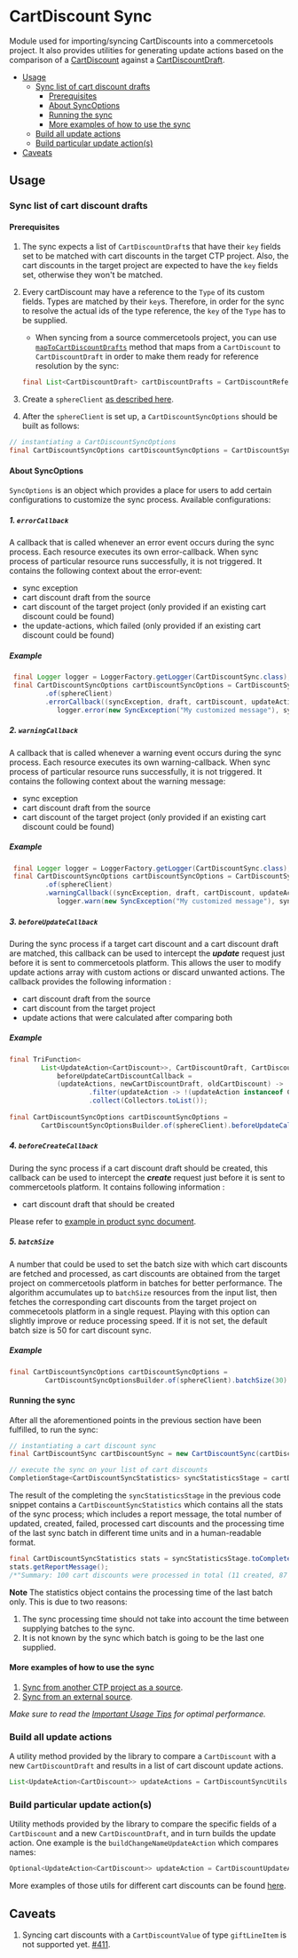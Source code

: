 # CartDiscount Sync

Module used for importing/syncing CartDiscounts into a commercetools project. 
It also provides utilities for generating update actions based on the comparison of a [CartDiscount](https://docs.commercetools.com/http-api-projects-cartDiscounts#cartdiscount) 
against a [CartDiscountDraft](https://docs.commercetools.com/http-api-projects-cartDiscounts#cartdiscountdraft).

<!-- START doctoc generated TOC please keep comment here to allow auto update -->
<!-- DON'T EDIT THIS SECTION, INSTEAD RE-RUN doctoc TO UPDATE -->


- [Usage](#usage)
  - [Sync list of cart discount drafts](#sync-list-of-cart-discount-drafts)
    - [Prerequisites](#prerequisites)
    - [About SyncOptions](#about-syncoptions)
    - [Running the sync](#running-the-sync)
    - [More examples of how to use the sync](#more-examples-of-how-to-use-the-sync)
  - [Build all update actions](#build-all-update-actions)
  - [Build particular update action(s)](#build-particular-update-actions)
- [Caveats](#caveats)

<!-- END doctoc generated TOC please keep comment here to allow auto update -->

## Usage
        
### Sync list of cart discount drafts

#### Prerequisites
1. The sync expects a list of `CartDiscountDraft`s that have their `key` fields set to be matched with
cart discounts in the target CTP project. Also, the cart discounts in the target project are expected to have the `key`
fields set, otherwise they won't be matched.

2. Every cartDiscount may have a reference to the `Type` of its custom fields. 
Types are matched by their `key`s. Therefore, in order for the sync to resolve the 
actual ids of the type reference, the `key` of the `Type` has to be supplied.

   - When syncing from a source commercetools project, you can use [`mapToCartDiscountDrafts`](https://commercetools.github.io/commercetools-sync-java/v/2.2.1/com/commercetools/sync/cartdiscounts/utils/CartDiscountReferenceResolutionUtils.html#mapToCartDiscountDrafts-java.util.List-)
    method that maps from a `CartDiscount` to `CartDiscountDraft` in order to make them ready for reference resolution by the sync:

    ````java
    final List<CartDiscountDraft> cartDiscountDrafts = CartDiscountReferenceResolutionUtils.mapToCartDiscountDrafts(cartDiscounts);
    ````

3. Create a `sphereClient` [as described here](IMPORTANT_USAGE_TIPS.md#sphereclient-creation).

4. After the `sphereClient` is set up, a `CartDiscountSyncOptions` should be built as follows:
````java
// instantiating a CartDiscountSyncOptions
final CartDiscountSyncOptions cartDiscountSyncOptions = CartDiscountSyncOptionsBuilder.of(sphereClient).build();
````

#### About SyncOptions
`SyncOptions` is an object which provides a place for users to add certain configurations to customize the sync process.
Available configurations:

##### 1. `errorCallback`
A callback that is called whenever an error event occurs during the sync process. Each resource executes its own 
error-callback. When sync process of particular resource runs successfully, it is not triggered. It contains the 
following context about the error-event:

* sync exception
* cart discount draft from the source
* cart discount of the target project (only provided if an existing cart discount could be found)
* the update-actions, which failed (only provided if an existing cart discount could be found)

##### Example 
````java
 final Logger logger = LoggerFactory.getLogger(CartDiscountSync.class);
 final CartDiscountSyncOptions cartDiscountSyncOptions = CartDiscountSyncOptionsBuilder
         .of(sphereClient)
         .errorCallback((syncException, draft, cartDiscount, updateActions) -> 
            logger.error(new SyncException("My customized message"), syncException)).build();
````
    
##### 2. `warningCallback`
A callback that is called whenever a warning event occurs during the sync process. Each resource executes its own 
warning-callback. When sync process of particular resource runs successfully, it is not triggered. It contains the 
following context about the warning message:

* sync exception
* cart discount draft from the source 
* cart discount of the target project (only provided if an existing cart discount could be found)

##### Example 
````java
 final Logger logger = LoggerFactory.getLogger(CartDiscountSync.class);
 final CartDiscountSyncOptions cartDiscountSyncOptions = CartDiscountSyncOptionsBuilder
         .of(sphereClient)
         .warningCallback((syncException, draft, cartDiscount, updateActions) -> 
            logger.warn(new SyncException("My customized message"), syncException)).build();
````

##### 3. `beforeUpdateCallback`
During the sync process if a target cart discount and a cart discount draft are matched, this callback can be used to 
intercept the **_update_** request just before it is sent to commercetools platform. This allows the user to modify 
update actions array with custom actions or discard unwanted actions. The callback provides the following information :
 
 * cart discount draft from the source
 * cart discount from the target project
 * update actions that were calculated after comparing both

##### Example
````java
final TriFunction<
        List<UpdateAction<CartDiscount>>, CartDiscountDraft, CartDiscount, List<UpdateAction<CartDiscount>>> 
            beforeUpdateCartDiscountCallback =
            (updateActions, newCartDiscountDraft, oldCartDiscount) ->  updateActions.stream()
                    .filter(updateAction -> !(updateAction instanceof ChangeCartPredicate))
                    .collect(Collectors.toList());
                        
final CartDiscountSyncOptions cartDiscountSyncOptions = 
        CartDiscountSyncOptionsBuilder.of(sphereClient).beforeUpdateCallback(beforeUpdateCartDiscountCallback).build();
````

##### 4. `beforeCreateCallback`
During the sync process if a cart discount draft should be created, this callback can be used to intercept 
the **_create_** request just before it is sent to commercetools platform.  It contains following information : 

 * cart discount draft that should be created
 
Please refer to [example in product sync document](PRODUCT_SYNC.md#example-set-publish-stage-if-category-references-of-given-product-draft-exists).

##### 5. `batchSize`
A number that could be used to set the batch size with which cart discounts are fetched and processed,
as cart discounts are obtained from the target project on commercetools platform in batches for better performance. The 
algorithm accumulates up to `batchSize` resources from the input list, then fetches the corresponding cart discounts 
from the target project on commecetools platform in a single request. Playing with this option can slightly improve or 
reduce processing speed. If it is not set, the default batch size is 50 for cart discount sync.
##### Example
````java                         
final CartDiscountSyncOptions cartDiscountSyncOptions = 
         CartDiscountSyncOptionsBuilder.of(sphereClient).batchSize(30).build();
````

#### Running the sync
After all the aforementioned points in the previous section have been fulfilled, to run the sync:
````java
// instantiating a cart discount sync
final CartDiscountSync cartDiscountSync = new CartDiscountSync(cartDiscountSyncOptions);

// execute the sync on your list of cart discounts
CompletionStage<CartDiscountSyncStatistics> syncStatisticsStage = cartDiscountSync.sync(cartDiscountDrafts);
````
The result of the completing the `syncStatisticsStage` in the previous code snippet contains a `CartDiscountSyncStatistics`
which contains all the stats of the sync process; which includes a report message, the total number of updated, created,
failed, processed cart discounts and the processing time of the last sync batch in different time units and in a
human-readable format.

````java
final CartDiscountSyncStatistics stats = syncStatisticsStage.toCompletebleFuture().join();
stats.getReportMessage();
/*"Summary: 100 cart discounts were processed in total (11 created, 87 updated, 2 failed to sync)."*/
````

__Note__ The statistics object contains the processing time of the last batch only. This is due to two reasons:

 1. The sync processing time should not take into account the time between supplying batches to the sync.
 2. It is not known by the sync which batch is going to be the last one supplied.

 
#### More examples of how to use the sync
 
 1. [Sync from another CTP project as a source](https://github.com/commercetools/commercetools-sync-java/tree/master/src/integration-test/java/com/commercetools/sync/integration/ctpprojectsource/cartDiscounts/CartDiscountSyncIT.java).
 2. [Sync from an external source](https://github.com/commercetools/commercetools-sync-java/tree/master/src/integration-test/java/com/commercetools/sync/integration/externalsource/cartDiscounts/CartDiscountSyncIT.java).

*Make sure to read the [Important Usage Tips](IMPORTANT_USAGE_TIPS.md) for optimal performance.*

### Build all update actions

A utility method provided by the library to compare a `CartDiscount` with a new `CartDiscountDraft` and results in a list of cart discount update actions.
```java
List<UpdateAction<CartDiscount>> updateActions = CartDiscountSyncUtils.buildActions(cartDiscount, cartDiscountDraft, cartDiscountSyncOptions);
```

### Build particular update action(s)

Utility methods provided by the library to compare the specific fields of a `CartDiscount` and a new `CartDiscountDraft`, and in turn builds
 the update action. One example is the `buildChangeNameUpdateAction` which compares names:
````java
Optional<UpdateAction<CartDiscount>> updateAction = CartDiscountUpdateActionUtils.buildChangeNameAction(oldCartDiscount, cartDiscountDraft);
````
More examples of those utils for different cart discounts can be found [here](https://github.com/commercetools/commercetools-sync-java/tree/master/src/test/java/com/commercetools/sync/cartdiscounts/utils/CartDiscountUpdateActionUtilsTest.java).

## Caveats   
1. Syncing cart discounts with a `CartDiscountValue` of type `giftLineItem` is not supported yet. [#411](https://github.com/commercetools/commercetools-sync-java/issues/411).
